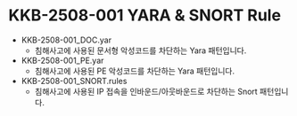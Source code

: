 # KKB-2508-001 YARA & SNORT Rule

* KKB-2508-001_DOC.yar
  * 침해사고에 사용된 문서형 악성코드를 차단하는 Yara 패턴입니다.
* KKB-2508-001_PE.yar
  * 침해사고에 사용된 PE 악성코드를 차단하는 Yara 패턴입니다.
* KKB-2508-001_SNORT.rules
  * 침해사고에 사용된 IP 접속을 인바운드/아웃바운드로 차단하는 Snort 패턴입니다.
